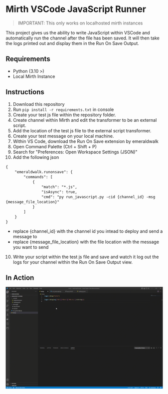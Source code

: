 # Mirth VSCode JavaScript Runner

> IMPORTANT: This only works on localhosted mirth instances

This project gives us the ability to write JavaScript within VSCode and automatically run the channel after the file has been saved. It will then take the logs printed out and display them in the Run On Save Output.

## Requirements
- Python (3.10 >)
- Local Mirth Instance

## Instructions
1. Download this repository
2. Run `pip install -r requirements.txt` in console
2. Create your test js file within the repository folder.
3. Create channel within Mirth and edit the transformer to be an external script.
4. Add the location of the test js file to the external script transformer.
5. Create your test message on your local machine.
6. Within VS Code, download the Run On Save extension by emeraldwalk
7. Open Command Palette (Ctrl + Shift + P)
8. Search for "Preferences: Open Workspace Settings (JSON)"
9. Add the following json
```
{
    "emeraldwalk.runonsave": {
        "commands": [
            {
                "match": "*.js",
                "isAsync": true,
                "cmd": "py run_javascript.py -cid {channel_id} -msg {message_file_location}"
            }
        ]
    }
}
```
- replace {channel_id} with the channel id you intead to deploy and send a message to
- replace {message_file_location} with the file location with the message you want to send
10. Write your script within the test js file and save and watch it log out the logs for your channel within the Run On Save Output view.

## In Action
![](media/inaction.gif)